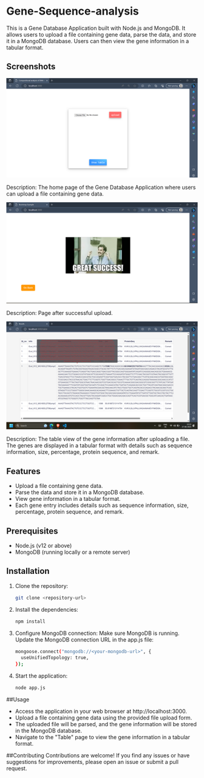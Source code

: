 # Gene-Sequence-analysis

This is a Gene Database Application built with Node.js and MongoDB. It allows users to upload a file containing gene data, parse the data, and store it in a MongoDB database. Users can then view the gene information in a tabular format.

## Screenshots

![Screenshot](./Screenshots/sc1.png)

Description: The home page of the Gene Database Application where users can upload a file containing gene data.


 ![Screenshot](./Screenshots/sc.png)

Description: Page after successful upload.

![Screenshot](./Screenshots/sc2.png)

Description: The table view of the gene information after uploading a file. The genes are displayed in a tabular format with details such as sequence information, size, percentage, protein sequence, and remark.



## Features

- Upload a file containing gene data.
- Parse the data and store it in a MongoDB database.
- View gene information in a tabular format.
- Each gene entry includes details such as sequence information, size, percentage, protein sequence, and remark.

## Prerequisites

- Node.js (v12 or above)
- MongoDB (running locally or a remote server)

## Installation

1. Clone the repository:

   ```bash
   git clone <repository-url>
2. Install the dependencies:

   ```bash
   npm install

3. Configure MongoDB connection:
  Make sure MongoDB is running.
  Update the MongoDB connection URL in the app.js file:
  
    ```bash
    mongoose.connect("mongodb://<your-mongodb-url>", {
      useUnifiedTopology: true,
    });

4. Start the application:
   ```bash
   node app.js


##Usage
- Access the application in your web browser at http://localhost:3000.
- Upload a file containing gene data using the provided file upload form.
- The uploaded file will be parsed, and the gene information will be stored in the MongoDB database.
- Navigate to the "Table" page to view the gene information in a tabular format.

##Contributing
Contributions are welcome! If you find any issues or have suggestions for improvements, please open an issue or submit a pull request.


   
